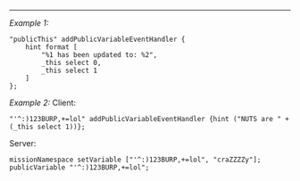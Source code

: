 


---
*Example 1:*
```sqf
"publicThis" addPublicVariableEventHandler {
	hint format [
		"%1 has been updated to: %2",
		_this select 0,
		_this select 1
	]
};
```

*Example 2:*
Client:

```sqf
"'^:)123BURP,+=lol" addPublicVariableEventHandler {hint ("NUTS are " + (_this select 1))};
```
Server:

```sqf
missionNamespace setVariable ["'^:)123BURP,+=lol", "craZZZZy"];
publicVariable "'^:)123BURP,+=lol";
```